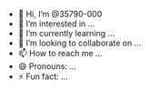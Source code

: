 - 👋 Hi, I’m @35790-000
- 👀 I’m interested in ...
- 🌱 I’m currently learning ...
- 💞️ I’m looking to collaborate on ...
- 📫 How to reach me ...
- 😄 Pronouns: ...
- ⚡ Fun fact: ...

<!---
35790-000/35790-000 is a ✨ special ✨ repository b

https://github.com/35790-000/35790-000/assets/158031851/a4ff6673-a1d7-45b3-a079-e6ea153af3e6



https://github.com/35790-000/35790-000/assets/158031851/a4724561-77a3-4083-abe5-58e8298a94f1



https://github.com/35790-000/35790-000/assets/158031851/2e91a771-0af0-425a-8c95-88d77e2e5506



https://github.com/35790-000/35790-000/assets/158031851/6af64207-4601-42e7-830d-6af4ec37f5bb



https://github.com/35790-000/35790-000/assets/158031851/cb749615-41e1-4728-91c8-8f55d1e7d502



https://github.com/35790-000/35790-000/assets/158031851/a7a36f01-a9fc-49ea-af9a-d966bda6df35



https://github.com/35790-000/35790-000/assets/158031851/4f3922bd-b019-4ef3-8e33-b125f6731fe0



https://github.com/35790-000/35790-000/assets/158031851/4b350a24-0646-43e5-8678-9f6503fc0f40

ecause its `README.md` (this file) appears on your GitHub profile.
You can click the Preview link to take a look at your changes.
--->
